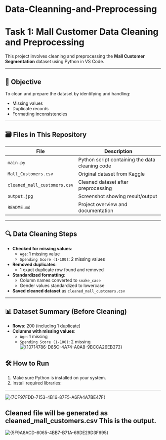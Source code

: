 # Data-Cleanning-and-Preprocessing
# Task 1: Mall Customer Data Cleaning and Preprocessing

This project involves cleaning and preprocessing the **Mall Customer Segmentation** dataset using Python in VS Code.

---

## 🧠 Objective

To clean and prepare the dataset by identifying and handling:
- Missing values
- Duplicate records
- Formatting inconsistencies

---

## 🗃️ Files in This Repository

| File                        | Description                                      |
|-----------------------------|--------------------------------------------------|
| `main.py`                   | Python script containing the data cleaning code  |
| `Mall_Customers.csv`        | Original dataset from Kaggle                     |
| `cleaned_mall_customers.csv`| Cleaned dataset after preprocessing              |
| `output.jpg`                | Screenshot showing result/output                 |
| `README.md`                 | Project overview and documentation               |

---

## 🔍 Data Cleaning Steps

- **Checked for missing values**:
  - `Age`: 1 missing value
  - `Spending Score (1-100)`: 2 missing values
- **Removed duplicates**:
  - 1 exact duplicate row found and removed
- **Standardized formatting**:
  - Column names converted to `snake_case`
  - Gender values standardized to lowercase
- **Saved cleaned dataset** as `cleaned_mall_customers.csv`

---

## 📊 Dataset Summary (Before Cleaning)

- **Rows**: 200 (including 1 duplicate)
- **Columns with missing values**:
  - `Age`: 1 missing
  - `Spending Score (1-100)`: 2 missing
  ![{10714786-D85C-4A74-A0A8-9BCCA26EB373}](https://github.com/user-attachments/assets/946e4d10-fdc4-4c8c-b692-e7f95faa251f)
## 🛠️ How to Run

1. Make sure Python is installed on your system.
2. Install required libraries:

---
![{7CF97FDD-7153-4B16-87F5-A6FA4A7BE47F}](https://github.com/user-attachments/assets/f49e0643-21c8-4266-b7c9-74b4008bb27d)

## Cleaned file will be generated as cleaned_mall_customers.csv This is the output.
![{5F9A8ACD-6065-4BB7-B71A-69DE29D3F695}](https://github.com/user-attachments/assets/25d499dd-fa59-438b-914a-ceddbd923447)



